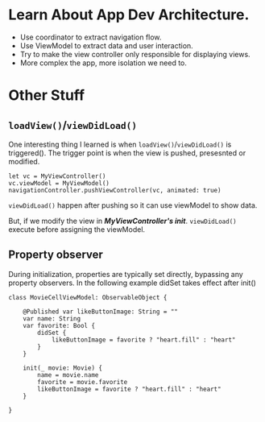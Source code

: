 # Learn About App Dev Architecture.

- Use coordinator to extract navigation flow.
- Use ViewModel to extract data and user interaction.
- Try to make the view controller only responsible for displaying views.
- More complex the app, more isolation we need to.



# Other Stuff
## `loadView()`/`viewDidLoad()`
One interesting thing I learned is when `loadView()`/`viewDidLoad()` is triggered(). The trigger point is when the view is pushed, presesnted or modified.
  ```
  let vc = MyViewController()
  vc.viewModel = MyViewModel()
  navigationController.pushViewController(vc, animated: true)
  ```
  `viewDidLoad()` happen after pushing so it can use viewModel to show data.
  
  But, if we modify the view in ***MyViewController's init***. `viewDidLoad()` execute before assigning the viewModel.

## Property observer
During initialization, properties are typically set directly, bypassing any property observers.
In the following example didSet takes effect after init()
  ```
  class MovieCellViewModel: ObservableObject {
      
      @Published var likeButtonImage: String = ""
      var name: String
      var favorite: Bool {
          didSet {
              likeButtonImage = favorite ? "heart.fill" : "heart"
          }
      }
      
      init(_ movie: Movie) {
          name = movie.name
          favorite = movie.favorite
          likeButtonImage = favorite ? "heart.fill" : "heart"
      }
  
  }
  ```
